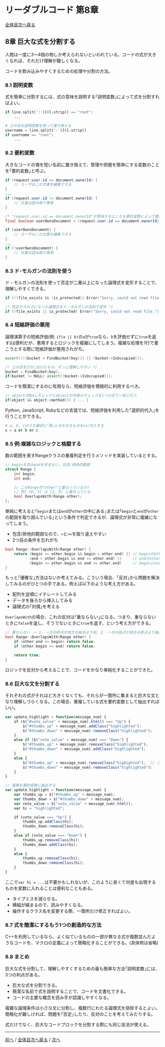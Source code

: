 # リーダブルコード 第8章
[全体目次へ戻る](index.md)

## 8章 巨大な式を分割する
人間は一度に3〜4個の物しか考えられないといわれている。コードの式が大きくなれば、それだけ理解が難しくなる。

コードを飲み込みやすくするための処理や分割の方法。

### 8.1 説明変数
式を簡単に分割するには、式の意味を説明する｢説明変数｣によって式を分割すればよい。

```py
if line.split(':')[0].strip() == "root":
    ...

# 上の式を説明変数を使って書き換える
username = line.split(':')[0].strip()
if username == "root":
    ...
```

### 8.2 要約変数
大きなコードの塊を短い名前に置き換えて、管理や把握を簡単にする変数のことを｢要約変数｣と呼ぶ。

```java
if (request.user.id == document.ownerId) {
    // ユーザはこの文書を編集できる
}
...
if (request.user.id != document.ownerId) {
    // 文書は読み取り専用
}
```

```java
/* "request.user.id == document.ownerId"が意味するところを要約変数によって置き換える */
final boolean userOwnsDocument = (request.user.id == document.ownerId);

if (userOwnsDocument) {
    // ユーザはこの文書を編集できる
}
...
if (!userOwnsDocument) {
    // 文書は読み取り専用
}
```

### 8.3 ド･モルガンの法則を使う
ド・モルガンの法則を使って否定が二重以上になった論理式を変形することで、理解しやすくできる。

```c
if (!(file_exists && !is_protected)) Error("Sorry, could not read file.");
```

```c
/* 否定が入れ子になった論理式をド・モルガンの法則で変形 */
if (!file_exists || is_protected) Error("Sorry, could not read file.");
```

### 8.4 短絡評価の悪用
論理演算子の短絡評価(例: `if(a || b)`の`a`が`true`なら、`b`を評価せずに`true`を返す)は便利だが、悪用するとロジックを複雑にしてしまう。複雑な処理を1行で書こうとする際に短絡評価が悪用されがち。

```cpp
assert((!(bucket = FindBucket(key))) || !bucket->IsOccupied());

/* 上の式を2行に分けたもの。ずっと理解しやすい */
bucket = FindBucket(key);
if(bucket != NULL) assert(!bucket->IsOccupied());
```

コードを簡潔にするのに有用なら、短絡評価を積極的に利用するべき。

```cpp
// objectのNULLチェックとobjectの中身のチェックを1つの式で一気に行う
if(object && object->method()) { ... }
```

Python, JavaScript, Rubyなどの言語では、短絡評価を利用した｢選択的代入｣を行うことができる。

```py
# a, b, cのうち最初に｢真｣とみなせるものをxに代入する
x = a or b or c
```

### 8.5 例:複雑なロジックと格闘する
数の範囲を表すRangeクラスの重複判定を行うメソッドを実装しているとする。

```cpp
// beginを含みendを含まない、包含/排他的範囲
struct Range {
    int begin;
    int end;

    // このRangeが"other"と重なっているか?
    // 例) [0, 5) は [3, 9) と重なっている
    bool OverlapsWith(Range other);
};
```

単純に考えると｢`begin`または`end`が`other`の中にある｣または｢`begin`と`end`が`other`の範囲を取り囲んでいる｣という条件で判定できるが、論理式が非常に複雑になってしまう。
- 包含/排他的範囲なので、`<`と`<=`を取り違えやすい
- 2つ目の条件を忘れがち

```cpp
bool Range::OverlapsWith(Range other) {
    return (begin >= other.begin && begin < other.end) || // beginがotherの中
           (end > other.begin && end <= other.end) ||     // endがotherの中
           (begin <= other.begin && end >= other.end)     // beginとendがotherを囲んでいる
}
```

もっと｢優雅な｣方法はないか考えてみる。こういう場合、｢反対｣から問題を解決してみるのがひとつの手である。例えば以下のような考え方がある。
- 配列を逆順にイテレートしてみる
- データを後ろから挿入してみる
- 論理式の｢対偶｣を考える

`OverlapsWith`の場合、これの反対は｢重ならない｣になる。つまり、重ならないときに`false`を返し、そうでないときに`true`を返す、という考え方ができる。

```cpp
// 重ならない -> 1. 一方の終点が他方の始点より前, 2. 一方の始点が他方の終点より後。 残りは全て重なっている
bool Range::OverlapsWith(Range other) {
    if (other.end <= begin) return false;
    if (other.begin >= end) return false;

    return true;
}
```

ロジックを反対から考えることで、コードをかなり単純化することができた。

### 8.6 巨大な文を分割する
それぞれの式がそれほど大きくなくても、それらが一箇所に集まると巨大な文となり理解しづらくなる。この場合、重複している式を要約変数として抽出すればいい。

```js
var update_highlight = function(message_num) {
    if ($("#vote_value" + message_num).html() === "Up") {
        $("#thumbs_up" + message_num).addClass("highlighted");
        $("#thumbs_down" + message_num).removeClass("highlighted");
    }
    else if ($("vote_value" + message_num) === "Down") {
        $("#thumbs_up" + message_num).removeClass("highlighted");
        $("#thumbs_down" + message_num).addClass("highlighted");
    }
    else {
        $("#thumbs_up" + message_num).removeClass("highighted");  // ここにタイプミスがある!!!
        $("#thumbs_down" + message_num).removeClass("highlighted");
    }
}
```

```js
// 重複を要約変数に抽出する
var update_highlight = function(message_num) {
    var thumbs_up = $("#thumbs_up" + message_num);
    var thumbs_down = $("#thumbs_down" + message_num);
    var vote_value = $("vote_value" + message_num).html();
    var hi = "highlighted";

    if (vote_value === "Up") {
        thumbs_up.addClass(hi);
        thumbs_down.removeClass(hi);
    }
    else if (vote_value === "Down") {
        thumbs_up.removeClass(hi);
        thumbs_down.addClass(hi);
    }
    else {
        thumbs_up.removeClass(hi);
        thumbs_down.removeClass(hi);
    }
}
```

ここで`var hi = ...`は不要かもしれないが、このように長くて何度も出現するものを変数に入れることは便利なこともある。
- タイプミスを減らせる。
- 横幅が縮まるので、読みやすくなる。
- 操作するクラス名を変更する際、一箇所だけ修正すればよい。

### 8.7 式を簡潔にするもう1つの創造的な方法
C++を利用しているなら、よく似ているものの一部が異なる式が複数並んだようなコードを、マクロの定義によって簡略化することができる。(具体例は省略)

### 8.8 まとめ
巨大な式を分割して、理解しやすくするための最も簡単な方法｢説明変数｣には、3つの利点がある。
- 巨大な式を分割できる。
- 簡潔な名前で式を説明することで、コードを文書化できる。
- コードの主要な概念を読み手が認識しやすくなる。

複雑な論理条件は小さな文に分割し、複数行にわたる論理式を排除するとよい。簡略化が難しければ、問題を｢否定｣したり、反対のことを考えてみたりする。

式だけでなく、巨大なコードブロックを分割する際にも同じ技法が使える。
***

[前へ](c7.md) /
[全体目次へ戻る](index.md) /
[次へ](c9.md)

